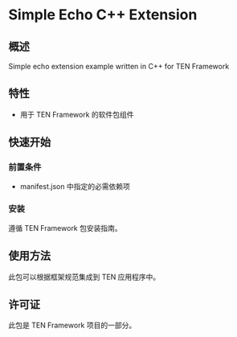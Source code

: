 # Simple Echo C++ Extension

## 概述

Simple echo extension example written in C++ for TEN Framework

## 特性

- 用于 TEN Framework 的软件包组件

## 快速开始

### 前置条件

- manifest.json 中指定的必需依赖项

### 安装

遵循 TEN Framework 包安装指南。

## 使用方法

此包可以根据框架规范集成到 TEN 应用程序中。

## 许可证

此包是 TEN Framework 项目的一部分。
